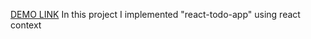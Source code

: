[DEMO LINK](https://heorhiig.github.io/react_todo-app/) 
In this project I implemented "react-todo-app" using react context
